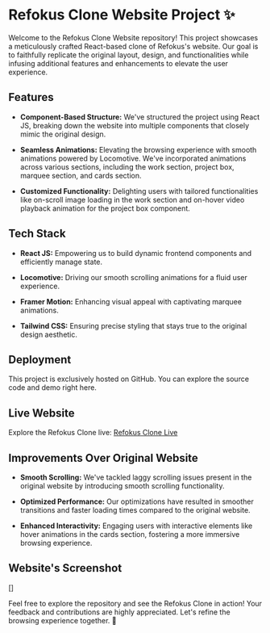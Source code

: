 # Refokus Clone Website Project ✨

Welcome to the Refokus Clone Website repository! This project showcases a meticulously crafted React-based clone of Refokus's website. Our goal is to faithfully replicate the original layout, design, and functionalities while infusing additional features and enhancements to elevate the user experience.

## Features

- **Component-Based Structure:** We've structured the project using React JS, breaking down the website into multiple components that closely mimic the original design.

- **Seamless Animations:** Elevating the browsing experience with smooth animations powered by Locomotive. We've incorporated animations across various sections, including the work section, project box, marquee section, and cards section.

- **Customized Functionality:** Delighting users with tailored functionalities like on-scroll image loading in the work section and on-hover video playback animation for the project box component.

## Tech Stack

- **React JS:** Empowering us to build dynamic frontend components and efficiently manage state.

- **Locomotive:** Driving our smooth scrolling animations for a fluid user experience.

- **Framer Motion:** Enhancing visual appeal with captivating marquee animations.

- **Tailwind CSS:** Ensuring precise styling that stays true to the original design aesthetic.

## Deployment

This project is exclusively hosted on GitHub. You can explore the source code and demo right here.

## Live Website

Explore the Refokus Clone live: [Refokus Clone Live](https://shivamubale.github.io/Refokus-UI-Clone/)

## Improvements Over Original Website

- **Smooth Scrolling:** We've tackled laggy scrolling issues present in the original website by introducing smooth scrolling functionality.

- **Optimized Performance:** Our optimizations have resulted in smoother transitions and faster loading times compared to the original website.

- **Enhanced Interactivity:** Engaging users with interactive elements like hover animations in the cards section, fostering a more immersive browsing experience.

## Website's Screenshot

[]

Feel free to explore the repository and see the Refokus Clone in action! Your feedback and contributions are highly appreciated. Let's refine the browsing experience together. 🚀
